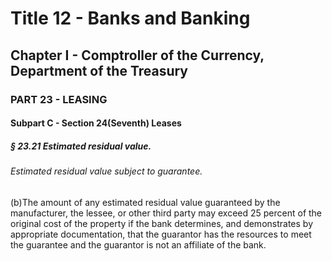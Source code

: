 
# Title 12 - Banks and Banking
## Chapter I - Comptroller of the Currency, Department of the Treasury
### PART 23 - LEASING
#### Subpart C - Section 24(Seventh) Leases
##### § 23.21 Estimated residual value.
###### Estimated residual value subject to guarantee.

(b)The amount of any estimated residual value guaranteed by the manufacturer, the lessee, or other third party may exceed 25 percent of the original cost of the property if the bank determines, and demonstrates by appropriate documentation, that the guarantor has the resources to meet the guarantee and the guarantor is not an affiliate of the bank.
